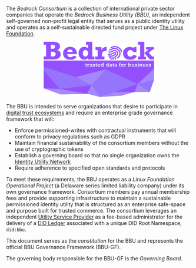 The *Bedrock Consortium* is a collection of international private sector companies that operate the *Bedrock Business Utility (BBU)*, an independent self-governed non-profit legal entity that serves as a public identity utility and operates as a self-sustainable directed fund project under [The Linux Foundation](http://linuxfoundation.org/).

<p align="center"><img src="./img/consortium-logo.png" alt="logo" height="150" width="300"></p>

The BBU is intended to serve organizations that desire to participate in [digital trust ecosystems](./gf_info/glossary.md) and require an enterprise grade governance framework that will:

* Enforce permissioned-writes with contractual instruments that will conform to privacy regulations such as GDPR
* Maintain financial sustainability of the consortium members without the use of cryptographic tokens
* Establish a governing board so that no single organization owns the [Identity Utility Network](./gf_info/glossary.md)
* Require adherence to specified open standards and protocols

To meet these requirements, the BBU operates as a *Linux Foundation Operational Project* (a Delaware series limited liability company) under its own governance framework. Consortium members pay annual membership fees and provide supporting infrastructure to maintain a sustainable permissioned identity utility that is structured as an enterprise safe-space and purpose built for trusted commerce. The consortium leverages an independent [Utility Service Provider](./gf_info/glossary.md) as a fee-based administrator for the delivery of a [DID Ledger](./gf_info/glossary.md) associated with a unique DID Root Namespace, ```did:bbu```.

This document serves as the *constitution* for the BBU and represents the official BBU Governance Framework (BBU-GF).

The governing body responsible for the BBU-GF is the *Governing Board*.
